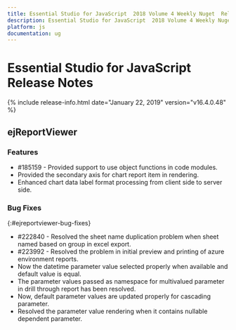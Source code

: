 ```yaml
---
title: Essential Studio for JavaScript  2018 Volume 4 Weekly Nuget  Release Notes  
description: Essential Studio for JavaScript  2018 Volume 4 Weekly Nuget  Release Notes  
platform: js
documentation: ug
---
```


# Essential Studio for JavaScript  Release Notes  

{% include release-info.html date="January 22, 2019"  version="v16.4.0.48" %} 




## ejReportViewer

### Features

* \#185159 - Provided support to use object functions in code modules.
* Provided the secondary axis for chart report item in rendering.
* Enhanced chart data label format processing from client side to server side.

### Bug Fixes
{:#ejreportviewer-bug-fixes}

* \#222840 - Resolved the sheet name duplication problem when sheet named based on group in excel export.
* \#223992 - Resolved the problem in initial preview and printing of azure environment reports.
* Now the datetime parameter value selected properly when available and default value is equal.
* The parameter values passed as namespace for multivalued parameter in drill through report has been resolved.
* Now, default parameter values are updated properly for cascading parameter.
* Resolved the parameter value rendering when it contains nullable dependent parameter.
